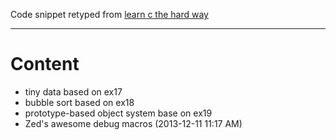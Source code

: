 Code snippet retyped from [learn c the hard way](http://c.learncodethehardway.org/book/)

----

# Content

+ tiny data based on ex17
+ bubble sort based on ex18
+ prototype-based object system base on ex19
+ Zed's awesome debug macros (2013-12-11 11:17 AM)
